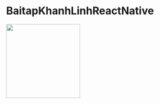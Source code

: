 # BaitapKhanhLinhReactNative
<img src="https://www.facebook.com/photo.php?fbid=1099844276890955&set=a.102297816645611&type=3&theater" width="200" />

